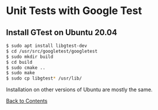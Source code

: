 # Unit Tests with Google Test

## Install GTest on Ubuntu 20.04
```bash
$ sudo apt install libgtest-dev
$ cd /usr/src/googletest/googletest
$ sudo mkdir build
$ cd build
$ sudo cmake ..
$ sudo make
$ sudo cp libgtest* /usr/lib/
```
Installation on other versions of Ubuntu are mostly the same.

[Back to Contents](./README.md)
